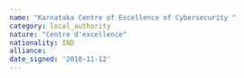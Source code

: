 ```yaml
---
name: "Karnataka Centre of Excellence of Cybersecurity "
category: local_authority
nature: "Centre d'excellence"
nationality: IND
alliance: 
date_signed: '2018-11-12'
---
```

    